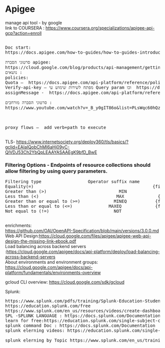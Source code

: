  
<img src="https://github.com/apigee/edge-launchpad/blob/master/images/edge-launchpad-wall-image.png" alt=""> 

# Apigee
manage api tool - by google </br>
link to COURSERA : https://www.coursera.org/specializations/apigee-api-gcp?action=enroll

<pre>

Doc start:
https://docs.apigee.com/how-to-guides/how-to-guides-introduction

סרטוני הסברה apigee:
https://cloud.google.com/blog/products/api-management/getting-started-with-apigee-api-management
נושאים : 
policies:  
Quota –  https://docs.apigee.com/api-platform/reference/policies/quota-policy
Verify-api-key – מפתח לשירות שימוש עי Query param וכו  https://docs.apigee.com/api-platform/reference/policies/verify-api-key-policy
assignMessage -  https://docs.apigee.com/api-platform/reference/policies/assign-message-policy
 
סרטוני הסברה מורחבים : 
https://www.youtube.com/watch?v=_B_y0gIT86o&list=PLsWqc60hQz4e-dV4sXOmmqAdB_JIfpl2M&index=7



proxy flows –  add verb+path to execute

</pre>

TLS- https://www.internetsociety.org/deploy360/tls/basics/?gclid=EAIaIQobChMI6aHj09yC-QIVDJ53Ch2YbQpLEAAYASAAEgK9bfD_BwE
</br>

### Filtering Options - Endpoints of resource collections should allow filtering by using query parameters.
<pre>
Filtering type	                Operator suffix name     	Format            	Example
Equality(=)	  	                                         {fieldName}=values	      amount=400
Greater than (>)	                        MIN           	{fieldName}MIN=value	    amountMIN=400
Less than (<)	                           MAX	           {fieldName}MAX=value 	   firstPaymentDateMAX=2020-19-02T14:30:00.000Z
Greater than or equal to (>=)	          MINEQ	          {fieldName}MINEQ=value	  amountMINEQ=400
Less than or equal to (<=)             	MAXEQ	          {fieldName}MAXEQ=value	  amountMAXEQ=900
Not equal to (!=)	                      NOT	            {fieldName}NOT=values	   statusNOT=4

</pre>

enrichments:</br>https://github.com/OAI/OpenAPI-Specification/blob/main/versions/3.0.0.md</br>
Web API Design:https://cloud.google.com/files/apigee/apigee-web-api-design-the-missing-link-ebook.pdf</br>
Load balancing across backend servers :https://cloud.google.com/apigee/docs/api-platform/deploy/load-balancing-across-backend-servers</br>
About environments and environment groups: https://cloud.google.com/apigee/docs/api-platform/fundamentals/environments-overview

gcloud CLI overview: https://cloud.google.com/sdk/gcloud



Splunk:
<pre>
https://www.splunk.com/pdfs/training/Splunk-Education-Student-Handbook.pdf
https://education.splunk.com/free
https://www.splunk.com/en_us/resources/videos/create-dashboard-in-splunk-enterprise.html
SPL -SPLUNK LANGUAGE : https://docs.splunk.com/Documentation/SplunkCloud/latest/Search/Aboutthesearchlanguage
learn for free:https://education.splunk.com/single-subject-courses?_ga=2.25519290.660583283.1644217651-1092567743.1640770338
splunk command Doc : https://docs.splunk.com/Documentation
splunk elerning videos: https://education.splunk.com/single-subject-courses?_ga=2.25519290.660583283.1644217651-1092567743.1640770338

splunk elerning by Topic https://www.splunk.com/en_us/training.html?sort=Newest

</pre>
